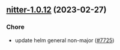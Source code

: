 

## [nitter-1.0.12](https://github.com/succelle/charts/compare/nitter-1.0.11...nitter-1.0.12) (2023-02-27)

### Chore

- update helm general non-major ([#7725](https://github.com/succelle/charts/issues/7725))
  
  